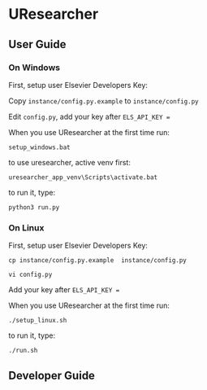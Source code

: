 # UResearcher


## User Guide

### On Windows 

First, setup user Elsevier Developers Key: 

Copy `instance/config.py.example` to `instance/config.py`

Edit `config.py`, add your key after `ELS_API_KEY = `

When you use UResearcher at the first time run:

`setup_windows.bat`

to use uresearcher, active venv first:

`uresearcher_app_venv\Scripts\activate.bat`

to run it, type: 

`python3 run.py`


### On Linux

First, setup user Elsevier Developers Key:

`cp instance/config.py.example  instance/config.py`

`vi config.py`

Add your key after `ELS_API_KEY = `

When you use UResearcher at the first time run:

`./setup_linux.sh`

to run it, type: 

`./run.sh`



## Developer Guide


